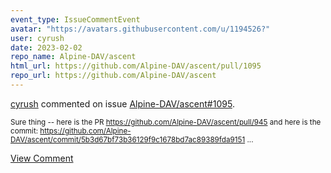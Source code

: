 ```yaml
---
event_type: IssueCommentEvent
avatar: "https://avatars.githubusercontent.com/u/1194526?"
user: cyrush
date: 2023-02-02
repo_name: Alpine-DAV/ascent
html_url: https://github.com/Alpine-DAV/ascent/pull/1095
repo_url: https://github.com/Alpine-DAV/ascent
---
```


<a href='https://github.com/cyrush' target='_blank'>cyrush</a> commented on issue <a href='https://github.com/Alpine-DAV/ascent/pull/1095' target='_blank'>Alpine-DAV/ascent#1095</a>.

<small>Sure thing -- here is the PR https://github.com/Alpine-DAV/ascent/pull/945 and here is the commit: https://github.com/Alpine-DAV/ascent/commit/5b3d67bf73b36129f9c1678bd7ac89389fda9151...</small>

<a href='https://github.com/Alpine-DAV/ascent/pull/1095' target='_blank'>View Comment</a>